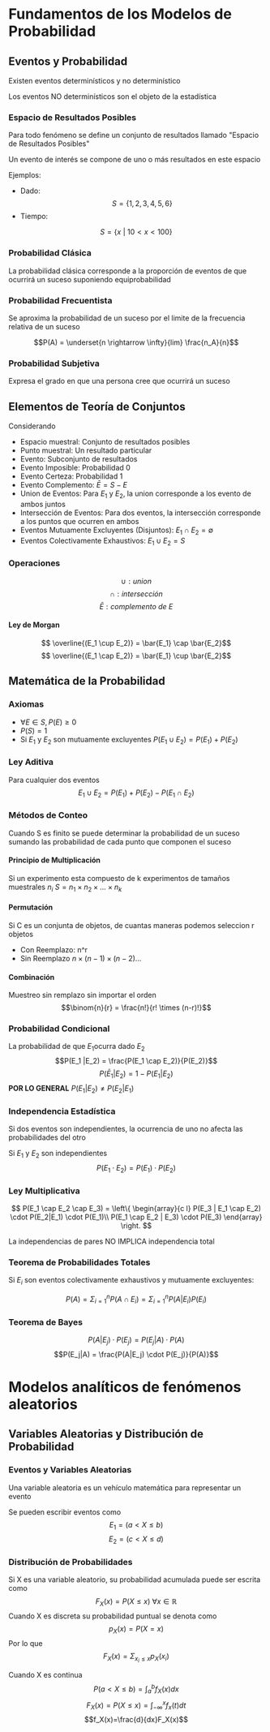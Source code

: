 # Fundamentos de los Modelos de Probabilidad

## Eventos y Probabilidad

Existen eventos determinísticos y no determinístico

Los eventos NO determinísticos son el objeto de la estadística

### Espacio de Resultados Posibles

Para todo fenómeno se define un conjunto de resultados llamado "Espacio de Resultados Posibles"

Un evento de interés se compone de uno o más resultados en este espacio

Ejemplos:

- Dado:
  $$S = \{1,2,3,4,5,6\}$$
- Tiempo:

$$S = \{x \ | \ 10 < x < 100\}$$

### Probabilidad Clásica

La probabilidad clásica corresponde a la proporción de eventos de que ocurrirá un suceso suponiendo equiprobabilidad

### Probabilidad Frecuentista

Se aproxima la probabilidad de un suceso por el limite de la frecuencia relativa de un suceso

$$P(A) = \underset{n \rightarrow \infty}{lim} \frac{n_A}{n}$$

### Probabilidad Subjetiva

Expresa el grado en que una persona cree que ocurrirá un suceso

## Elementos de Teoría de Conjuntos

Considerando

- Espacio muestral: Conjunto de resultados posibles
- Punto muestral: Un resultado particular
- Evento: Subconjunto de resultados
- Evento Imposible: Probabilidad 0
- Evento Certeza: Probabilidad 1
- Evento Complemento: $\bar{E} = S - E$
- Union de Eventos: Para $E_1$ y $E_2$, la union corresponde a los evento de ambos juntos
- Intersección de Eventos: Para dos eventos, la intersección corresponde a los puntos que ocurren en ambos
- Eventos Mutuamente Excluyentes (Disjuntos): $E_1 \cap E_2 = \emptyset$
- Eventos Colectivamente Exhaustivos: $E_1 \cup E_2 = S$

### Operaciones

$$ \cup: union$$
$$ \cap: intersección$$
$$ \bar{E}: complemento \ de \ E$$

#### Ley de Morgan

$$ \overline{(E_1 \cup E_2)} = \bar{E_1} \cap \bar{E_2}$$
$$ \overline{(E_1 \cap E_2)} = \bar{E_1} \cup \bar{E_2}$$

## Matemática de la Probabilidad

### Axiomas

- $\forall E \in S, P(E) \geq 0$
- $P(S) = 1$
- Si $E_1$ y $E_2$ son mutuamente excluyentes $P(E_1 \cup E_2) = P(E_1)+P(E_2)$

### Ley Aditiva

Para cualquier dos eventos
$$E_1 \cup E_2 = P(E_1)+P(E_2) - P(E_1 \cap E_2)$$

### Métodos de Conteo

Cuando S es finito se puede determinar la probabilidad de un suceso sumando las probabilidad de cada punto que componen el suceso

#### Principio de Multiplicación

Si un experimento esta compuesto de k experimentos de tamaños muestrales $n_i$
$S = n_1 \times n_2 \times...\times n_k$

#### Permutación

Si C es un conjunta de objetos, de cuantas maneras podemos seleccion r objetos

- Con Reemplazo: n^r
- Sin Reemplazo $n \times (n-1) \times (n-2) ...$

#### Combinación

Muestreo sin remplazo sin importar el orden
$$\binom{n}{r} = \frac{n!}{r! \times (n-r)!}$$

### Probabilidad Condicional

La probabilidad de que $E_1$ocurra dado $E_2$
$$P(E_1 |E_2) = \frac{P(E_1 \cap E_2)}{P(E_2)}$$
$$P(\bar{E}_1|E_2) = 1- P(E_1|E_2)$$
**POR LO GENERAL** $P(E_1|E_2) \neq P(E_2|E_1)$

### Independencia Estadística

Si dos eventos son independientes, la ocurrencia de uno no afecta las probabilidades del otro

Si $E_1$ y $E_2$ son independientes
$$P(E_1 \cdot E_2) = P(E_1) \cdot P(E_2)$$

### Ley Multiplicativa

$$
P(E_1 \cap E_2 \cap E_3) = \left\{
\begin{array}{c l}
P(E_3 | E_1 \cap E_2) \cdot P(E_2|E_1) \cdot P(E_1)\\
P(E_1 \cap E_2 | E_3) \cdot P(E_3)
\end{array}
\right.
$$

La independencias de pares NO IMPLICA independencia total

### Teorema de Probabilidades Totales

Si $E_i$ son eventos colectivamente exhaustivos y mutuamente excluyentes:

$$P(A) = \Sigma^n_{i=1} P(A \cap E_i) = \Sigma^n_{i=1} P(A|E_i)P(E_i)$$

### Teorema de Bayes

$$P(A|E_j) \cdot P(E_j) = P(E_j|A) \cdot P(A)$$
$$P(E_j|A) = \frac{P(A|E_j) \cdot P(E_j)}{P(A)}$$

# Modelos analíticos de fenómenos aleatorios

## Variables Aleatorias y Distribución de Probabilidad

### Eventos y Variables Aleatorias

Una variable aleatoria es un vehículo matemática para representar un evento

Se pueden escribir eventos como
$$E_1 = (a < X \leq b)$$
$$E_2 = (c < X \leq d)$$

### Distribución de Probabilidades
Si X es una variable aleatorio, su probabilidad acumulada puede ser escrita como
$$F_X(x) = P(X \leq x) \ \forall x \in \mathbb{R}$$
Cuando X es discreta su probabilidad puntual se denota como
$$p_X(x) = P(X=x)$$
Por lo que
$$F_X(x) = \Sigma_{x_i \leq x} p_X(x_i)$$

Cuando X es continua
$$P(a < X \leq b) = \int_a^b f_X(x)dx$$
$$F_X(x) = P(X \leq x) = \int_{- \infty}^x f_x(t) dt$$
$$f_X(x)=\frac{d}{dx}F_X(x)$$


